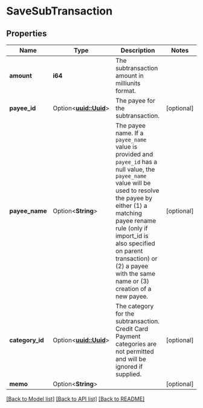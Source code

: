 # SaveSubTransaction

## Properties

Name | Type | Description | Notes
------------ | ------------- | ------------- | -------------
**amount** | **i64** | The subtransaction amount in milliunits format. | 
**payee_id** | Option<[**uuid::Uuid**](uuid::Uuid.md)> | The payee for the subtransaction. | [optional]
**payee_name** | Option<**String**> | The payee name.  If a `payee_name` value is provided and `payee_id` has a null value, the `payee_name` value will be used to resolve the payee by either (1) a matching payee rename rule (only if import_id is also specified on parent transaction) or (2) a payee with the same name or (3) creation of a new payee. | [optional]
**category_id** | Option<[**uuid::Uuid**](uuid::Uuid.md)> | The category for the subtransaction.  Credit Card Payment categories are not permitted and will be ignored if supplied. | [optional]
**memo** | Option<**String**> |  | [optional]

[[Back to Model list]](../README.md#documentation-for-models) [[Back to API list]](../README.md#documentation-for-api-endpoints) [[Back to README]](../README.md)


